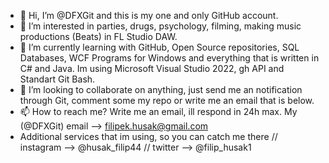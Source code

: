 - 👋 Hi, I’m @DFXGit and this is my one and only GitHub account.
- 👀 I’m interested in parties, drugs, psychology, filming, making music productions (Beats) in FL Studio DAW.
- 🌱 I’m currently learning with GitHub, Open Source repositories, SQL Databases, WCF Programs for Windows and everything that is written in C# and Java. Im using Microsoft Visual Studio 2022, gh API and Standart Git Bash. 
- 💞️ I’m looking to collaborate on anything, just send me an notification through Git, comment some my repo or write me an email that is below.
- 📫 How to reach me? Write me an email, ill respond in 24h max. My (@DFXGit) email --> filipek.husak@gmail.com
- Additional services that im using, so you can catch me there // instagram --> @husak_filip44 // twitter --> @filip_husak1

<!---
DFXGit/DFXGit is a ✨ special ✨ repository because its README.md appears on your GitHub profile.
You can click the Preview link to take a look at your changes.
--->

